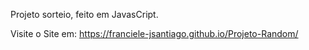 Projeto sorteio, feito em JavasCript.

Visite o Site em:
      https://franciele-jsantiago.github.io/Projeto-Random/

